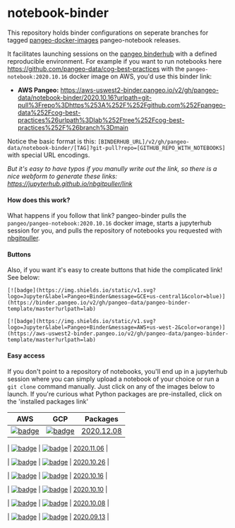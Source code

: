 # notebook-binder

This repository holds binder configurations on seperate branches for tagged [pangeo-docker-images](https://github.com/pangeo-data/pangeo-docker-images/releases) pangeo-notebook releases.

It facilitates launching sessions on the [pangeo binderhub](https://github.com/pangeo-data/pangeo-binder) with a defined reproducible environment. For example if you want to run notebooks here https://github.com/pangeo-data/cog-best-practices with the `pangeo-notebook:2020.10.16` docker image on AWS, you'd use this binder link:

 * **AWS Pangeo:** https://aws-uswest2-binder.pangeo.io/v2/gh/pangeo-data/notebook-binder/2020.10.16?urlpath=git-pull%3Frepo%3Dhttps%253A%252F%252Fgithub.com%252Fpangeo-data%252Fcog-best-practices%26urlpath%3Dlab%252Ftree%252Fcog-best-practices%252F%26branch%3Dmain

Notice the basic format is this: `[BINDERHUB_URL]/v2/gh/pangeo-data/notebook-binder/[TAG]?git-pull?repo=[GITHUB_REPO_WITH_NOTEBOOKS]` with special URL encodings. 

*But it's easy to have typos if you manully write out the link, so there is a nice webform to generate these links: https://jupyterhub.github.io/nbgitpuller/link*


#### How does this work?
What happens if you follow that link? pangeo-binder pulls the `pangeo/pangeo-notebook:2020.10.16` docker image, starts a jupyterhub session for you, and pulls the repository of notebooks you requested with [nbgitpuller](https://jupyterhub.github.io/nbgitpuller/index.html).


#### Buttons
Also, if you want it's easy to create buttons that hide the complicated link! See below:
```
[![badge](https://img.shields.io/static/v1.svg?logo=Jupyter&label=Pangeo+Binder&message=GCE+us-central1&color=blue)](https://binder.pangeo.io/v2/gh/pangeo-data/pangeo-binder-template/master?urlpath=lab)

[![badge](https://img.shields.io/static/v1.svg?logo=Jupyter&label=Pangeo+Binder&message=AWS+us-west-2&color=orange)](https://aws-uswest2-binder.pangeo.io/v2/gh/pangeo-data/pangeo-binder-template/master?urlpath=lab)
```

#### Easy access
If you don't point to a repository of notebooks, you'll end up in a jupyterhub session where you can simply upload a notebook of your choice or run a `git clone` command manually. Just click on any of the images below to launch. If you're curious what Python packages are pre-installed, click on the 'installed packages link'

| AWS  | GCP | Packages |
| ------------- | ------------- |  ------------- |
|  [![badge](https://img.shields.io/static/v1.svg?logo=Jupyter&label=PangeoBinder&message=2020.12.08&color=orange)](https://aws-uswest2-binder.pangeo.io/v2/gh/pangeo-data/notebook-binder/2020.12.08?urlpath=lab) | [![badge](https://img.shields.io/static/v1.svg?logo=Jupyter&label=PangeoBinder&message=2020.12.08&color=blue)](https://binder.pangeo.io/v2/gh/pangeo-data/notebook-binder/2020.12.08?urlpath=lab)  | [2020.12.08](https://github.com/pangeo-data/pangeo-docker-images/blob/2020.12.08/pangeo-notebook/packages.txt) |

|  [![badge](https://img.shields.io/static/v1.svg?logo=Jupyter&label=PangeoBinder&message=2020.11.06&color=orange)](https://aws-uswest2-binder.pangeo.io/v2/gh/pangeo-data/notebook-binder/2020.11.06?urlpath=lab) | [![badge](https://img.shields.io/static/v1.svg?logo=Jupyter&label=PangeoBinder&message=2020.11.06&color=blue)](https://binder.pangeo.io/v2/gh/pangeo-data/notebook-binder/2020.11.06?urlpath=lab)  | [2020.11.06](https://github.com/pangeo-data/pangeo-docker-images/blob/2020.11.06/pangeo-notebook/packages.txt) |

|  [![badge](https://img.shields.io/static/v1.svg?logo=Jupyter&label=PangeoBinder&message=2020.10.26&color=orange)](https://aws-uswest2-binder.pangeo.io/v2/gh/pangeo-data/notebook-binder/2020.10.26?urlpath=lab) | [![badge](https://img.shields.io/static/v1.svg?logo=Jupyter&label=PangeoBinder&message=2020.10.26&color=blue)](https://binder.pangeo.io/v2/gh/pangeo-data/notebook-binder/2020.10.26?urlpath=lab)  | [2020.10.26](https://github.com/pangeo-data/pangeo-docker-images/blob/2020.10.26/pangeo-notebook/packages.txt) |

|  [![badge](https://img.shields.io/static/v1.svg?logo=Jupyter&label=PangeoBinder&message=2020.10.16&color=orange)](https://aws-uswest2-binder.pangeo.io/v2/gh/pangeo-data/notebook-binder/2020.10.16?urlpath=lab) | [![badge](https://img.shields.io/static/v1.svg?logo=Jupyter&label=PangeoBinder&message=2020.10.16&color=blue)](https://binder.pangeo.io/v2/gh/pangeo-data/notebook-binder/2020.10.16?urlpath=lab)  | [2020.10.16](https://github.com/pangeo-data/pangeo-docker-images/blob/2020.10.16/pangeo-notebook/packages.txt) |

|  [![badge](https://img.shields.io/static/v1.svg?logo=Jupyter&label=PangeoBinder&message=2020.10.10&color=orange)](https://aws-uswest2-binder.pangeo.io/v2/gh/pangeo-data/notebook-binder/2020.10.10?urlpath=lab) | [![badge](https://img.shields.io/static/v1.svg?logo=Jupyter&label=PangeoBinder&message=2020.10.10&color=blue)](https://binder.pangeo.io/v2/gh/pangeo-data/notebook-binder/2020.10.10?urlpath=lab)  | [2020.10.10](https://github.com/pangeo-data/pangeo-docker-images/blob/2020.10.10/pangeo-notebook/packages.txt) |

|  [![badge](https://img.shields.io/static/v1.svg?logo=Jupyter&label=PangeoBinder&message=2020.10.08&color=orange)](https://aws-uswest2-binder.pangeo.io/v2/gh/pangeo-data/notebook-binder/2020.10.08?urlpath=lab) | [![badge](https://img.shields.io/static/v1.svg?logo=Jupyter&label=PangeoBinder&message=2020.10.08&color=blue)](https://binder.pangeo.io/v2/gh/pangeo-data/notebook-binder/2020.10.08?urlpath=lab)  | [2020.10.08](https://github.com/pangeo-data/pangeo-docker-images/blob/2020.10.08/pangeo-notebook/packages.txt) |

|  [![badge](https://img.shields.io/static/v1.svg?logo=Jupyter&label=PangeoBinder&message=2020.09.13&color=orange)](https://aws-uswest2-binder.pangeo.io/v2/gh/pangeo-data/notebook-binder/2020.09.13?urlpath=lab) | [![badge](https://img.shields.io/static/v1.svg?logo=Jupyter&label=PangeoBinder&message=2020.09.13&color=blue)](https://binder.pangeo.io/v2/gh/pangeo-data/notebook-binder/2020.09.13?urlpath=lab)  | [2020.09.13](https://github.com/pangeo-data/pangeo-docker-images/blob/2020.09.13/pangeo-notebook/packages.txt) |

